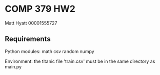 # COMP 379 HW2
Matt Hyatt
00001555727

## Requirements

Python modules:
math
csv
random
numpy

Environment:
the titanic file 'train.csv' must be in the same directory as main.py
